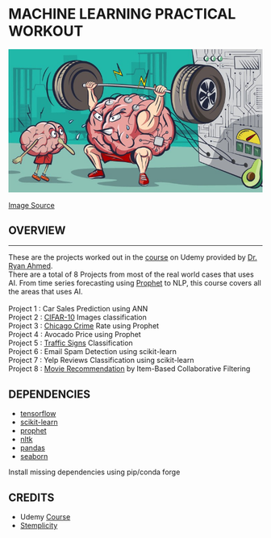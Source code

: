 # MACHINE LEARNING PRACTICAL WORKOUT

<img src="./assets/img.jpg">

[Image Source](https://www.udemy.com/course/deep-learning-machine-learning-practical/)

## OVERVIEW
---
These are the projects worked out in the [course](https://www.udemy.com/course/deep-learning-machine-learning-practical/) on Udemy provided by [Dr. Ryan Ahmed](https://www.udemy.com/user/ryan-ahmed/).<br>
There are a total of 8 Projects from most of the real world cases that uses AI. From time series forecasting using [Prophet](http://facebook.github.io/prophet/) to NLP, this course covers all the areas that uses AI.
<br><br>
Project 1 : Car Sales Prediction using ANN<br>
Project 2 : [CIFAR-10](https://www.cs.toronto.edu/~kriz/cifar.html) Images classification<br>
Project 3 : [Chicago Crime](https://www.kaggle.com/currie32/crimes-in-chicago) Rate  using Prophet <br>
Project 4 : Avocado Price using Prophet<br>
Project 5 : [Traffic Signs](https://www.kaggle.com/meowmeowmeowmeowmeow/gtsrb-german-traffic-sign) Classification<br>
Project 6 : Email Spam Detection using scikit-learn<br>
Project 7 : Yelp Reviews Classification using scikit-learn<br>
Project 8 : [Movie Recommendation](https://grouplens.org/datasets/movielens/100k/) by Item-Based Collaborative Filtering<br>

## DEPENDENCIES
- [tensorflow](https://www.tensorflow.org/)
- [scikit-learn](https://scikit-learn.org/)
- [prophet](http://facebook.github.io/prophet/)
- [nltk](https://www.nltk.org/)
- [pandas](https://pandas.pydata.org/)
- [seaborn](https://seaborn.pydata.org/)

Install missing dependencies using pip/conda forge

## CREDITS
- Udemy [Course](https://www.udemy.com/course/deep-learning-machine-learning-practical/)
- [Stemplicity](https://www.youtube.com/channel/UC76VWNgXnU6z0RSPGwSkNIg)